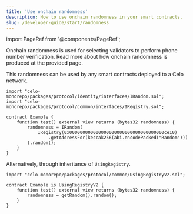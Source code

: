 ```yaml
---
title: 'Use onchain randomness'
description: How to use onchain randomness in your smart contracts.
slug: /developer-guide/start/randomness
---
```

import PageRef from '@components/PageRef';

Onchain randomness is used for selecting validators to perform phone number verification. Read more about how onchain randomness is produced at the provided page.

<PageRef url="/celo-codebase/protocol/identity/randomness" pageName="Randomness" />

This randomness can be used by any smart contracts deployed to a Celo network.

```solidity
import "celo-monorepo/packages/protocol/identity/interfaces/IRandom.sol";
import "celo-monorepo/packages/protocol/common/interfaces/IRegistry.sol";

contract Example {
    function test() external view returns (bytes32 randomness) {
        randomness = IRandom(
            IRegistry(0x000000000000000000000000000000000000ce10)
                .getAddressFor(keccak256(abi.encodePacked("Random")))
        ).random();
    }
}
```
Alternatively, through inheritance of `UsingRegistry`.

```solidity
import "celo-monorepo/packages/protocol/common/UsingRegistryV2.sol";

contract Example is UsingRegistryV2 {
    function test() external view returns (bytes32 randomness) {
        randomness = getRandom().random();
    }
}
```
